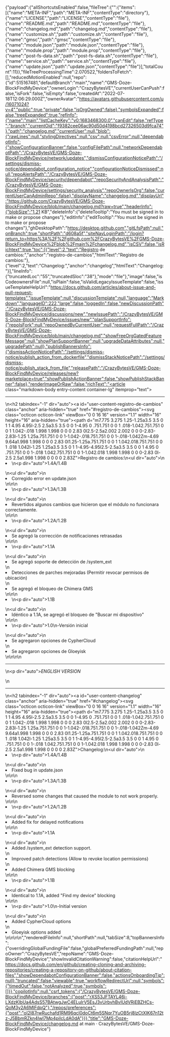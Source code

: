 {"payload":{"allShortcutsEnabled":false,"fileTree":{"":{"items":[{"name":"META-INF","path":"META-INF","contentType":"directory"},{"name":"LICENSE","path":"LICENSE","contentType":"file"},{"name":"README.md","path":"README.md","contentType":"file"},{"name":"changelog.md","path":"changelog.md","contentType":"file"},{"name":"customize.sh","path":"customize.sh","contentType":"file"},{"name":"gmsc","path":"gmsc","contentType":"file"},{"name":"module.json","path":"module.json","contentType":"file"},{"name":"module.prop","path":"module.prop","contentType":"file"},{"name":"post-fs-data.sh","path":"post-fs-data.sh","contentType":"file"},{"name":"service.sh","path":"service.sh","contentType":"file"},{"name":"update.json","path":"update.json","contentType":"file"}],"totalCount":11}},"fileTreeProcessingTime":2.070522,"foldersToFetch":[],"reducedMotionEnabled":null,"repo":{"id":515167481,"defaultBranch":"main","name":"GMS-Doze-BlockFindMyDevice","ownerLogin":"CrazyBytesVE","currentUserCanPush":false,"isFork":false,"isEmpty":false,"createdAt":"2022-07-18T12:06:29.000Z","ownerAvatar":"https://avatars.githubusercontent.com/u/16071024?v=4","public":true,"private":false,"isOrgOwned":false},"symbolsExpanded":false,"treeExpanded":true,"refInfo":{"name":"main","listCacheKey":"v0:1683468300.0","canEdit":false,"refType":"branch","currentOid":"f9382cee06ac90d50d4198bcd27326503d9fca74"},"path":"changelog.md","currentUser":null,"blob":{"rawLines":null,"stylingDirectives":null,"csv":null,"csvError":null,"dependabotInfo":{"showConfigurationBanner":false,"configFilePath":null,"networkDependabotPath":"/CrazyBytesVE/GMS-Doze-BlockFindMyDevice/network/updates","dismissConfigurationNoticePath":"/settings/dismiss-notice/dependabot_configuration_notice","configurationNoticeDismissed":null,"repoAlertsPath":"/CrazyBytesVE/GMS-Doze-BlockFindMyDevice/security/dependabot","repoSecurityAndAnalysisPath":"/CrazyBytesVE/GMS-Doze-BlockFindMyDevice/settings/security_analysis","repoOwnerIsOrg":false,"currentUserCanAdminRepo":false},"displayName":"changelog.md","displayUrl":"https://github.com/CrazyBytesVE/GMS-Doze-BlockFindMyDevice/blob/main/changelog.md?raw=true","headerInfo":{"blobSize":"1.21 KB","deleteInfo":{"deleteTooltip":"You must be signed in to make or propose changes"},"editInfo":{"editTooltip":"You must be signed in to make or propose changes"},"ghDesktopPath":"https://desktop.github.com","gitLfsPath":null,"onBranch":true,"shortPath":"d608a5f","siteNavLoginPath":"/login?return_to=https%3A%2F%2Fgithub.com%2FCrazyBytesVE%2FGMS-Doze-BlockFindMyDevice%2Fblob%2Fmain%2Fchangelog.md","isCSV":false,"isRichtext":true,"toc":[{"level":2,"text":"Registro de cambios:","anchor":"registro-de-cambios","htmlText":"Registro de cambios:"},{"level":2,"text":"Changelog:","anchor":"changelog","htmlText":"Changelog:"}],"lineInfo":{"truncatedLoc":"55","truncatedSloc":"38"},"mode":"file"},"image":false,"isCodeownersFile":null,"isPlain":false,"isValidLegacyIssueTemplate":false,"issueTemplateHelpUrl":"https://docs.github.com/articles/about-issue-and-pull-request-templates","issueTemplate":null,"discussionTemplate":null,"language":"Markdown","languageID":222,"large":false,"loggedIn":false,"newDiscussionPath":"/CrazyBytesVE/GMS-Doze-BlockFindMyDevice/discussions/new","newIssuePath":"/CrazyBytesVE/GMS-Doze-BlockFindMyDevice/issues/new","planSupportInfo":{"repoIsFork":null,"repoOwnedByCurrentUser":null,"requestFullPath":"/CrazyBytesVE/GMS-Doze-BlockFindMyDevice/blob/main/changelog.md","showFreeOrgGatedFeatureMessage":null,"showPlanSupportBanner":null,"upgradeDataAttributes":null,"upgradePath":null},"publishBannersInfo":{"dismissActionNoticePath":"/settings/dismiss-notice/publish_action_from_dockerfile","dismissStackNoticePath":"/settings/dismiss-notice/publish_stack_from_file","releasePath":"/CrazyBytesVE/GMS-Doze-BlockFindMyDevice/releases/new?marketplace=true","showPublishActionBanner":false,"showPublishStackBanner":false},"renderImageOrRaw":false,"richText":"<article class=\"markdown-body entry-content container-lg\" itemprop=\"text\"><hr>\n<h2 tabindex=\"-1\" dir=\"auto\"><a id=\"user-content-registro-de-cambios\" class=\"anchor\" aria-hidden=\"true\" href=\"#registro-de-cambios\"><svg class=\"octicon octicon-link\" viewBox=\"0 0 16 16\" version=\"1.1\" width=\"16\" height=\"16\" aria-hidden=\"true\"><path d=\"m7.775 3.275 1.25-1.25a3.5 3.5 0 1 1 4.95 4.95l-2.5 2.5a3.5 3.5 0 0 1-4.95 0 .751.751 0 0 1 .018-1.042.751.751 0 0 1 1.042-.018 1.998 1.998 0 0 0 2.83 0l2.5-2.5a2.002 2.002 0 0 0-2.83-2.83l-1.25 1.25a.751.751 0 0 1-1.042-.018.751.751 0 0 1-.018-1.042Zm-4.69 9.64a1.998 1.998 0 0 0 2.83 0l1.25-1.25a.751.751 0 0 1 1.042.018.751.751 0 0 1 .018 1.042l-1.25 1.25a3.5 3.5 0 1 1-4.95-4.95l2.5-2.5a3.5 3.5 0 0 1 4.95 0 .751.751 0 0 1-.018 1.042.751.751 0 0 1-1.042.018 1.998 1.998 0 0 0-2.83 0l-2.5 2.5a1.998 1.998 0 0 0 0 2.83Z\"></path></svg></a>Registro de cambios:</h2>\n<ul dir=\"auto\">\n<li>\n<p dir=\"auto\">1.4A/1.4B</p>\n<ul dir=\"auto\">\n<li>Corregido error en update.json</li>\n</ul>\n</li>\n<li>\n<p dir=\"auto\">1.3A/1.3B</p>\n<ul dir=\"auto\">\n<li>Revertidos algunos cambios que hicieron que el módulo no funcionara correctamente.</li>\n</ul>\n</li>\n<li>\n<p dir=\"auto\">1.2A/1.2B</p>\n<ul dir=\"auto\">\n<li>Se agregó la corrección de notificaciones retrasadas</li>\n</ul>\n</li>\n<li>\n<p dir=\"auto\">1.1A</p>\n<ul dir=\"auto\">\n<li>Se agregó soporte de detección de /system_ext</li>\n<li>Detecciones de parches mejoradas (Permitir revocar permisos de ubicación)</li>\n<li>Se agregó el bloqueo de Chimera GMS</li>\n</ul>\n</li>\n<li>\n<p dir=\"auto\">1.1B</p>\n<ul dir=\"auto\">\n<li>Idéntico a 1.1A, se agregó el bloqueo de \"Buscar mi dispositivo\"</li>\n</ul>\n</li>\n<li>\n<p dir=\"auto\">1.0\n-Versión inicial</p>\n<ul dir=\"auto\">\n<li>Se agregaron opciones de CypherCloud</li>\n<li>Se agregaron opciones de Gloeyisk</li>\n</ul>\n</li>\n</ul>\n<hr>\n<p dir=\"auto\"><em>ENGLISH VERSION</em></p>\n<hr>\n<h2 tabindex=\"-1\" dir=\"auto\"><a id=\"user-content-changelog\" class=\"anchor\" aria-hidden=\"true\" href=\"#changelog\"><svg class=\"octicon octicon-link\" viewBox=\"0 0 16 16\" version=\"1.1\" width=\"16\" height=\"16\" aria-hidden=\"true\"><path d=\"m7.775 3.275 1.25-1.25a3.5 3.5 0 1 1 4.95 4.95l-2.5 2.5a3.5 3.5 0 0 1-4.95 0 .751.751 0 0 1 .018-1.042.751.751 0 0 1 1.042-.018 1.998 1.998 0 0 0 2.83 0l2.5-2.5a2.002 2.002 0 0 0-2.83-2.83l-1.25 1.25a.751.751 0 0 1-1.042-.018.751.751 0 0 1-.018-1.042Zm-4.69 9.64a1.998 1.998 0 0 0 2.83 0l1.25-1.25a.751.751 0 0 1 1.042.018.751.751 0 0 1 .018 1.042l-1.25 1.25a3.5 3.5 0 1 1-4.95-4.95l2.5-2.5a3.5 3.5 0 0 1 4.95 0 .751.751 0 0 1-.018 1.042.751.751 0 0 1-1.042.018 1.998 1.998 0 0 0-2.83 0l-2.5 2.5a1.998 1.998 0 0 0 0 2.83Z\"></path></svg></a>Changelog:</h2>\n<ul dir=\"auto\">\n<li>\n<p dir=\"auto\">1.4A/1.4B</p>\n<ul dir=\"auto\">\n<li>Fixed bug in update.json</li>\n</ul>\n</li>\n<li>\n<p dir=\"auto\">1.3A/1.3B</p>\n<ul dir=\"auto\">\n<li>Reversed some changes that caused the module to not work properly.</li>\n</ul>\n</li>\n<li>\n<p dir=\"auto\">1.2A/1.2B</p>\n<ul dir=\"auto\">\n<li>Added fix for delayed notifications</li>\n</ul>\n</li>\n<li>\n<p dir=\"auto\">1.1A</p>\n<ul dir=\"auto\">\n<li>Added /system_ext detection support.</li>\n<li>Improved patch detections (Allow to revoke location permissions)</li>\n<li>Added Chimera GMS blocking</li>\n</ul>\n</li>\n<li>\n<p dir=\"auto\">1.1B</p>\n<ul dir=\"auto\">\n<li>Identical to 1.1A, added \"Find my device\" blocking</li>\n</ul>\n</li>\n<li>\n<p dir=\"auto\">1.0\n-Initial version</p>\n<ul dir=\"auto\">\n<li>Added CypherCloud options</li>\n<li>Gloeyisk options added</li>\n</ul>\n</li>\n</ul>\n</article>","renderedFileInfo":null,"shortPath":null,"tabSize":8,"topBannersInfo":{"overridingGlobalFundingFile":false,"globalPreferredFundingPath":null,"repoOwner":"CrazyBytesVE","repoName":"GMS-Doze-BlockFindMyDevice","showInvalidCitationWarning":false,"citationHelpUrl":"https://docs.github.com/en/github/creating-cloning-and-archiving-repositories/creating-a-repository-on-github/about-citation-files","showDependabotConfigurationBanner":false,"actionsOnboardingTip":null},"truncated":false,"viewable":true,"workflowRedirectUrl":null,"symbols":{"timedOut":false,"notAnalyzed":true,"symbols":[]}},"copilotInfo":null,"csrf_tokens":{"/CrazyBytesVE/GMS-Doze-BlockFindMyDevice/branches":{"post":"rXS53JFTAYL46i-LXdzKlbUa4AdsS57BAtwgJwC4ELuIrV5EsJ3vUrbvhBvIUdVRjEBZHCs-QoM3y2A6MIFdpQ"},"/repos/preferences":{"post":"oI2I87rwRuchafd1RM96qcl0doCt6m5SNqr7YuOB5rj8lzCtXIK67n12tz-J5BbmRZkn4lwI7Mp4piIcLdA0dA"}}},"title":"GMS-Doze-BlockFindMyDevice/changelog.md at main · CrazyBytesVE/GMS-Doze-BlockFindMyDevice"}